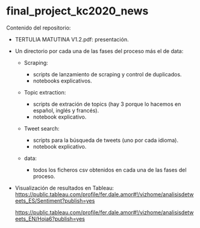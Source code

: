 # final_project_kc2020_news

Contenido del repositorio:

- TERTULIA MATUTINA V1.2.pdf: presentación.

- Un directorio por cada una de las fases del proceso más el de data:
	- Scraping:
		- scripts de lanzamiento de scraping y control de duplicados.
		- notebooks explicativos.
		
	- Topic extraction:
		- scripts de extración de topics (hay 3 porque lo hacemos en español, inglés y francés).
		- notebook explicativo.

	- Tweet search:
		- scripts para la búsqueda de tweets (uno por cada idioma).
		- notebook explicativo.

	- data:
		- todos los ficheros csv obtenidos en cada una de las fases del proceso.
		

- Visualización de resultados en Tableau:
	https://public.tableau.com/profile/fer.dale.amor#!/vizhome/analisisdetweets_ES/Sentiment?publish=yes
	
	https://public.tableau.com/profile/fer.dale.amor#!/vizhome/analisisdetweets_EN/Hoja6?publish=yes
	
